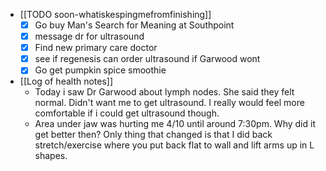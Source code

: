   * [[TODO soon-whatiskespingmefromfinishing]]
    * [x] Go buy Man's Search for Meaning at Southpoint 
    * [x] message dr for ultrasound 
    * [x] Find new primary care doctor
    * [x] see if regenesis can order ultrasound if Garwood wont
    * [x] Go get pumpkin spice smoothie
  * [[Log of health notes]]
    * Today i saw Dr Garwood about lymph nodes. She said they felt normal. Didn't want me to get ultrasound. I really would feel more comfortable if i could get ultrasound though.
    * Area under jaw was hurting me 4/10 until around 7:30pm. Why did it get better then? Only thing that changed is that I did back stretch/exercise where you put back flat to wall and lift arms up in L shapes.